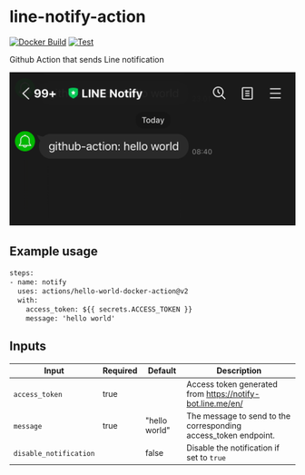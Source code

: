 # line-notify-action
[![Docker Build](https://github.com/guyzsarun/line-notify-action/actions/workflows/docker-build.yml/badge.svg)](https://github.com/guyzsarun/line-notify-action/actions/workflows/docker-build.yml)
[![Test](https://github.com/guyzsarun/line-notify-action/actions/workflows/test.yml/badge.svg)](https://github.com/guyzsarun/line-notify-action/actions/workflows/test.yml)

Github Action that sends Line notification

![notify-action](./assets/line-notify-action.png)

## Example usage

```
steps:
- name: notify
  uses: actions/hello-world-docker-action@v2
  with:
    access_token: ${{ secrets.ACCESS_TOKEN }}
    message: 'hello world'
```

## Inputs

| **Input**              	| **Required** 	| **Default**   	| **Description**                                                 	|
|------------------------	|--------------	|---------------	|-----------------------------------------------------------------	|
| `access_token`         	| true         	|               	| Access token generated from https://notify-bot.line.me/en/      	|
| `message`              	| true         	| "hello world" 	| The message to send to the corresponding access_token endpoint. 	|
| `disable_notification` 	|              	| false         	| Disable the notification if set to `true`                       	|